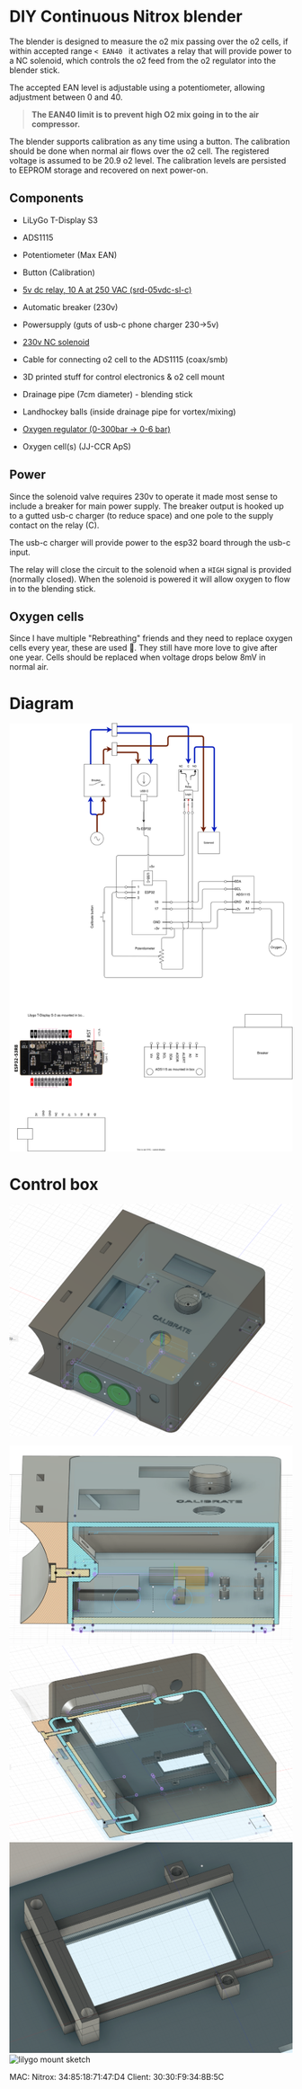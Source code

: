 # DIY Continuous Nitrox blender

The blender is designed to measure the o2 mix passing over the o2 cells, if within accepted range `< EAN40 ` it activates a relay that will provide power to a NC solenoid, which controls the o2 feed from the o2 regulator into the blender stick.

The accepted EAN level is adjustable using a potentiometer, allowing adjustment between 0 and 40. 

> **The EAN40 limit is to prevent high O2 mix going in to the air compressor.**

The blender supports calibration as any time using a button. The calibration should be done when normal air flows over the o2 cell. The registered voltage is assumed to be 20.9 o2 level. The calibration levels are persisted to EEPROM storage and recovered on next power-on.

## Components

- LiLyGo T-Display S3
- ADS1115
- Potentiometer (Max EAN)
- Button (Calibration)
- [5v dc relay, 10 A at 250 VAC (srd-05vdc-sl-c)](https://www.velleman.eu/products/view?id=435570)
- Automatic breaker (230v)
- Powersupply (guts of usb-c phone charger 230->5v)
- [230v NC solenoid](https://www.elfadistrelec.no/en/way-solenoid-valve-smc-vx223ala/p/11027320) 

- Cable for connecting o2 cell to the ADS1115 (coax/smb)
- 3D printed stuff for control electronics & o2 cell mount
- Drainage pipe (7cm diameter) - blending stick
- Landhockey balls (inside drainage pipe for vortex/mixing)
- [Oxygen regulator (0-300bar -> 0-6 bar)](https://imelbu.no/product/regulator-aga-fixicontrol-hand-tight-oxygen/)
- Oxygen cell(s) (JJ-CCR ApS)

## Power

Since the solenoid valve requires 230v to operate it made most sense to include a breaker for main power supply.
The breaker output is hooked up to a gutted usb-c charger (to reduce space) and one pole to the supply contact on the relay (C).

The usb-c charger will provide power to the esp32 board through the usb-c input.

The relay will close the circuit to the solenoid when a `HIGH` signal is provided (normally closed). When the solenoid is powered it will allow oxygen to flow in to the blending stick.

## Oxygen cells
Since I have multiple "Rebreathing" friends and they need to replace oxygen cells every year, these are used 🙈. They still have more love to give after one year. Cells should be replaced when voltage drops below 8mV in normal air.

# Diagram

![Wiring](docs/wiring.drawio.svg)

# Control box 

![control box](image/control-box.png)

![control box section 1](image/control-box-section-1.png)
![control box section 2](image/control-box-section-2.png)
![lilygo mount](image/lilygo-mount.png)
![lilygo mount sketch](image/lilygo-mount-sketch.png.png)


MAC: 
Nitrox: 34:85:18:71:47:D4
Client: 30:30:F9:34:8B:5C